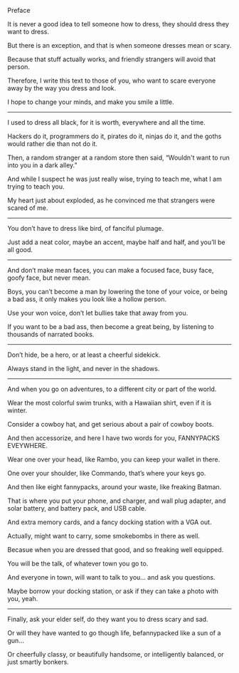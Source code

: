 Preface

It is never a good idea to tell someone how to dress,
they should dress they want to dress.

But there is an exception,
and that is when someone dresses mean or scary.

Because that stuff actually works,
and friendly strangers will avoid that person.

Therefore, I write this text to those of you,
who want to scare everyone away by the way you dress and look.

I hope to change your minds,
and make you smile a little.

---

I used to dress all black, for it is worth,
everywhere and all the time.

Hackers do it, programmers do it, pirates do it,
ninjas do it, and the goths would rather die than not do it.

Then, a random stranger at a random store then said,
“Wouldn't want to run into you in a dark alley.”

And while I suspect he was just really wise,
trying to teach me, what I am trying to teach you.

My heart just about exploded,
as he convinced me that strangers were scared of me.

---

You don’t have to dress like bird,
of fanciful plumage.

Just add a neat color, maybe an accent,
maybe half and half, and you’ll be all good.

---

And don’t make mean faces,
you can make a focused face, busy face, goofy face, but never mean.

Boys, you can’t become a man by lowering the tone of your voice,
or being a bad ass, it only makes you look like a hollow person.

Use your won voice,
don’t let bullies take that away from you.

If you want to be a bad ass,
then become a great being, by listening to thousands of narrated books.

---

Don’t hide, be a hero,
or at least a cheerful sidekick.

Always stand in the light,
and never in the shadows.

---

And when you go on adventures,
to a different city or part of the world.

Wear the most colorful swim trunks,
with a Hawaiian shirt, even if it is winter.

Consider a cowboy hat,
and get serious about a pair of cowboy boots.

And then accessorize, and here I have two words for you,
FANNYPACKS EVEYWHERE.

Wear one over your head,
like Rambo, you can keep your wallet in there.

One over your shoulder,
like Commando, that’s where your keys go.

And then like eight fannypacks,
around your waste, like freaking Batman.

That is where you put your phone, and charger,
and wall plug adapter, and solar battery, and battery pack, and USB cable.

And extra memory cards,
and a fancy docking station with a VGA out.

Actually, might want to carry,
some smokebombs in there as well.

Becasue when you are dressed that good,
and so freaking well equipped.

You will be the talk,
of whatever town you go to.

And everyone in town,
will want to talk to you... and ask you questions.

Maybe borrow your docking station,
or ask if they can take a photo with you, yeah.

---

Finally, ask your elder self,
do they want you to dress scary and sad.

Or will they have wanted to go though life,
befannypacked like a sun of a gun…

Or cheerfully classy, or beautifully handsome,
or intelligently balanced, or just smartly bonkers.
